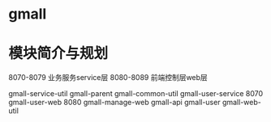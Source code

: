 # gmall

# 模块简介与规划
8070-8079 业务服务service层
8080-8089 前端控制层web层 

gmall-service-util
gmall-parent
gmall-common-util
gmall-user-service   8070
gmall-user-web       8080
gmall-manage-web
gmall-api
gmall-user
gmall-web-util